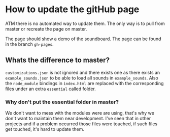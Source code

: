 # How to update the gitHub page

ATM there is no automated way to update them. The only way is to pull from master
or recreate the page on master.

The page should show a demo of the soundboard. The page can be found in the branch `gh-pages`.

## Whats the difference to master?

`customizations.json` is not ignored and there exists one as there exists an `example_sounds.json` to be able to load all sounds in `example_sounds`. Also the `node_module` bindings in `ìndex.html` are replaced with the corresponding files under an extra `essential` called folder.

### Why don't put the essential folder in master?

We don't want to mess with the modules were are using, that's why we don't want to maintain them near development. I've seen that in other projects and if a problem occurred those files were touched, if such files get touched, it's hard to update them.